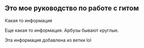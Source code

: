 ## Это мое руководство по работе с гитом

Какая то информация

Еще какая то информация. Арбузы бывают круглые.

Эта информация добавлена из ветки lol
